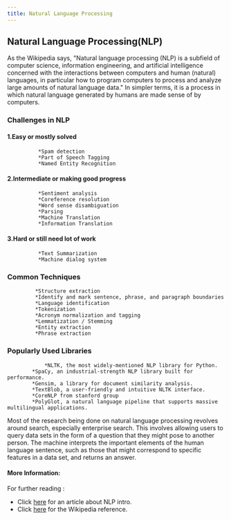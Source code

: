 ```yaml
---
title: Natural Language Processing
---
```

## Natural Language Processing(NLP)

As the Wikipedia says, "Natural language processing (NLP) is a subfield of computer science, information engineering, and artificial intelligence concerned with the interactions between computers and human (natural) languages, in particular how to program computers to process and analyze large amounts of natural language data."
In simpler terms, it is a process in which natural language generated by humans are made sense of by computers.

### Challenges in NLP
#### 1.Easy or mostly solved
			  *Spam detection
			  *Part of Speech Tagging
			  *Named Entity Recognition
#### 2.Intermediate or making good progress
			  *Sentiment analysis
			  *Coreference resolution
			  *Word sense disambiguation
			  *Parsing
			  *Machine Translation
			  *Information Translation
#### 3.Hard or still need lot of work
			  *Text Summarization
			  *Machine dialog system
			  
### Common Techniques
			 *Structure extraction
			 *Identify and mark sentence, phrase, and paragraph boundaries
			 *Language identification
			 *Tokenization
			 *Acronym normalization and tagging
			 *Lemmatization / Stemming 
			 *Entity extraction
			 *Phrase extraction
		
### Popularly Used Libraries
		        *NLTK, the most widely-mentioned NLP library for Python.
			*SpaCy, an industrial-strength NLP library built for performance.
			*Gensim, a library for document similarity analysis.
			*TextBlob, a user-friendly and intuitive NLTK interface.
			*CoreNLP from stanford group
			*PolyGlot, a natural language pipeline that supports massive multilingual applications.
			 
			 
                         
Most of the research being done on natural language processing revolves around search, especially enterprise search. This involves allowing users to query data sets in the form of a question that they might pose to another person. The machine interprets the important elements of the human language sentence, such as those that might correspond to specific features in a data set, and returns an answer.


#### More Information:
<!-- Please add any articles you think might be helpful to read before writing the article -->
For further reading  :

- Click <a href="https://medium.com/@gon.esbuyo/get-started-with-nlp-part-i-d67ca26cc828"  target='_blank' rel='nofollow'>here</a> for an article about NLP intro.
- Click <a href="https://en.wikipedia.org/wiki/Natural_language_processing" target='_blank' rel='nofollow'>here</a> for the Wikipedia reference.
